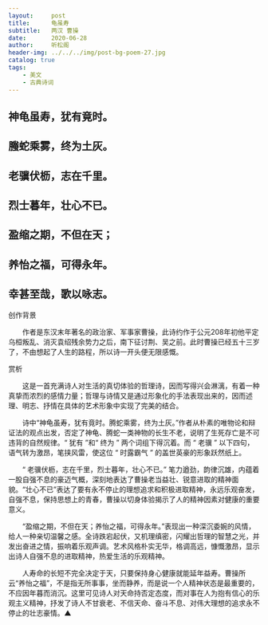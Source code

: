 ```yaml
---
layout:     post
title:      龟虽寿
subtitle:   两汉 曹操
date:       2020-06-28
author:     听松阁
header-img: ../../../img/post-bg-poem-27.jpg
catalog: true
tags:
    - 美文
    - 古典诗词
---
```


## 神龟虽寿，犹有竟时。

## 螣蛇乘雾，终为土灰。

## 老骥伏枥，志在千里。

## 烈士暮年，壮心不已。

## 盈缩之期，不但在天；

## 养怡之福，可得永年。

## 幸甚至哉，歌以咏志。





创作背景

　　作者是东汉末年著名的政治家、军事家曹操，此诗约作于公元208年初他平定乌桓叛乱、消灭袁绍残余势力之后，南下征讨荆、吴之前。此时曹操已经五十三岁了，不由想起了人生的路程，所以诗一开头便无限感慨。





赏析



　　这是一首充满诗人对生活的真切体验的哲理诗，因而写得兴会淋漓，有着一种真挚而浓烈的感情力量；哲理与诗情又是通过形象化的手法表现出来的，因而述理、明志、抒情在具体的艺术形象中实现了完美的结合。



　　诗中“神龟虽寿，犹有竟时。腾蛇乘雾，终为土灰。”作者从朴素的唯物论和辩证法的观点出发，否定了神龟、腾蛇一类神物的长生不老，说明了生死存亡是不可违背的自然规律。“ 犹有 ”和“ 终为 ” 两个词组下得沉着。而 “ 老骥 ” 以下四句，语气转为激昂，笔挟风雷，使这位 “ 时露霸气 ” 的盖世英豪的形象跃然纸上。



　　“ 老骥伏枥，志在千里，烈士暮年，壮心不已。” 笔力遒劲，韵律沉雄，内蕴着一股自强不息的豪迈气概，深刻地表达了曹操老当益壮、锐意进取的精神面貌。“壮心不已”表达了要有永不停止的理想追求和积极进取精神，永远乐观奋发，自强不息，保持思想上的青春，曹操以切身体验揭示了人的精神因素对健康的重要意义。



　　“盈缩之期，不但在天；养怡之福，可得永年。”表现出一种深沉委婉的风情，给人一种亲切温馨之感。全诗跌宕起伏，又机理缜密，闪耀出哲理的智慧之光，并发出奋进之情，振响着乐观声调。艺术风格朴实无华，格调高远，慷慨激昂，显示出诗人自强不息的进取精神，热爱生活的乐观精神。



　　人寿命的长短不完全决定于天，只要保持身心健康就能延年益寿。曹操所云“养怡之福”，不是指无所事事，坐而静养，而是说一个人精神状态是最重要的，不应因年暮而消沉。这里可见诗人对天命持否定态度，而对事在人为抱有信心的乐观主义精神，抒发了诗人不甘衰老、不信天命、奋斗不息、对伟大理想的追求永不停止的壮志豪情。▲
